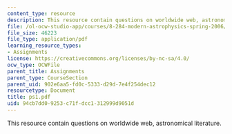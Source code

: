 ```yaml
---
content_type: resource
description: This resource contain questions on worldwide web, astronomical literature.
file: /ol-ocw-studio-app/courses/8-284-modern-astrophysics-spring-2006/94cb7dd09253c71fdcc1312999d9051d_ps1.pdf
file_size: 46223
file_type: application/pdf
learning_resource_types:
- Assignments
license: https://creativecommons.org/licenses/by-nc-sa/4.0/
ocw_type: OCWFile
parent_title: Assignments
parent_type: CourseSection
parent_uid: 902e6aa5-fd0c-5333-d29d-7e4f254dec12
resourcetype: Document
title: ps1.pdf
uid: 94cb7dd0-9253-c71f-dcc1-312999d9051d
---
```

This resource contain questions on worldwide web, astronomical literature.